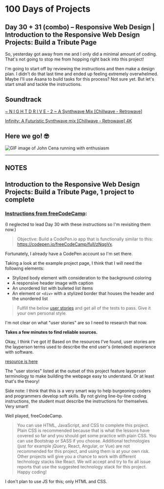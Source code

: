 # 100 Days of Projects

## Day 30 + 31 (combo) – Responsive Web Design | Introduction to the Responsive Web Design Projects: Build a Tribute Page

So, yesterday got away from me and I only did a minimal amount of coding. That's not going to stop me from hopping right back into this project!

I'm going to start off by reviewing the instructions and then make a design plan. I didn't do that last time and ended up feeling extremely overwhelmed. Maybe I'll use Asana to build tasks for this process? Not sure yet. But let's start small and tackle the instructions.

## Soundtrack

[~ N I G H T D R I V E - 2 ~ A Synthwave Mix [Chillwave - Retrowave]](https://youtu.be/v_F1rQ__RM8)

[Infinity: A Futuristic Synthwave mix [Chillwave - Retrowave] 4K](https://youtu.be/PWMTDRWJqu4)

## Here we go!   🤓

![GIF image of John Cena running with enthusiasm](https://media1.tenor.com/images/d5f6d71e8c0e31b0b4cb4e3725d25b67/tenor.gif?itemid=15148924)

---

## NOTES

## Introduction to the Responsive Web Design Projects: Build a Tribute Page, 1 project to complete

### [Instructions from freeCodeCamp](https://www.freecodecamp.org/learn/responsive-web-design/responsive-web-design-projects/build-a-tribute-page):

(I neglected to lead Day 30 with these instructions so I'm revisiting them now.)

> Objective: Build a CodePen.io app that is functionally similar to this: https://codepen.io/freeCodeCamp/full/zNqgVx.

Fortunately, I already have a CodePen account so I'm set there.

Taking a look at the example project page, I think that I will need the following elements:

- Stylized body element with consideration to the background coloring
- A responsive header image with caption
- An unordered list with bulleted list items
- An element or `<div>` with a stylized border that houses the header and the unordered list

> Fulfill the below [user stories](https://en.wikipedia.org/wiki/User_story) and get all of the tests to pass. Give it your own personal style.

I'm not clear on what "user stories" are so I need to research that now.

**Takes a few minutes to find reliable sources.**

Okay, I think I've got it! Based on the resources I've found, user stories are the layperson terms used to describe the end user's (intended) experience with software.

[resource is here](https://www.atlassian.com/agile/project-management/user-stories)

The "user stories" listed at the outset of this project feature layperson terminology to make building the webpage easy to understand. Or at least that's the theory!

Side note: I think that this is a very smart way to help burgeoning coders and programmers develop soft skills. By not giving line-by-line coding instructions, the student must describe the instructions for themselves. Very smart!

Well played, freeCodeCamp.

> You can use HTML, JavaScript, and CSS to complete this project. Plain CSS is recommended because that is what the lessons have covered so far and you should get some practice with plain CSS. You can use Bootstrap or SASS if you choose. Additional technologies (just for example jQuery, React, Angular, or Vue) are not recommended for this project, and using them is at your own risk. Other projects will give you a chance to work with different technology stacks like React. We will accept and try to fix all issue reports that use the suggested technology stack for this project. Happy coding!

I don't plan to use JS for this; only HTML and CSS.

